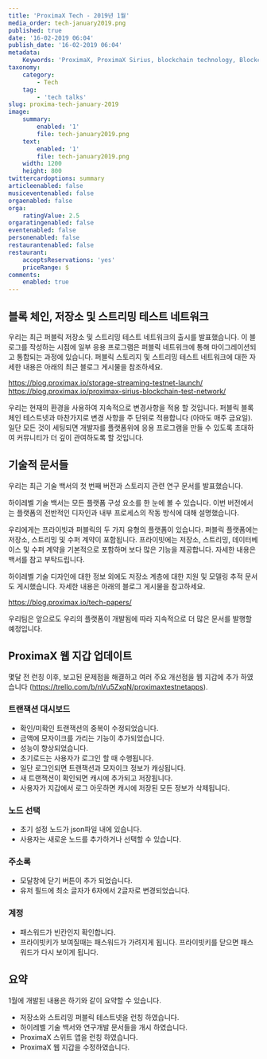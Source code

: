 ```yaml
---
title: 'ProximaX Tech - 2019년 1월'
media_order: tech-january2019.png
published: true
date: '16-02-2019 06:04'
publish_date: '16-02-2019 06:04'
metadata:
    Keywords: 'ProximaX, ProximaX Sirius, blockchain technology, Blockchain powered, Blockchain protocol, Distributed ledger technology, DLT, dlt, Distributed ledger, Decentralized database, Decentralized database technology, Decentralized storage, Decentralized storage technology, Decentralized supply chain, Decentralized streaming, Integrated and distributed ledger technology, IaDLt, Peer-to-peer technology, Peer to peer streaming, Peer to peer, Consensus mechanism, Consensus protocol, Asymmetric encryption, Data encryption, Off-chain storage, Off-chain streaming, Distributed File Management System, DFMS, Super Contract, Immutability, Data encryption, Encrypted by default, Permissioned, Permission based, Tokenomics, Token economics, Crypto trading, Cryptocurrency, Supply chain, CSD, Central Securities Depository, STO, Security Token Offering, Decentralized supply chain, STO, Private blockchain, DAapps, Decentralized applications, Blockchain apps, Streaming Layer, Streaming Node, Storage Layer, Storage Node, Sharded Information, Sharded Data, Use Case, Use Cases, Blockchain Consensus, Consensus Protocol, Enterprise Solution, Enterprise Solutions, System Integration, Transparency, Immutability, Irreversibility, Traceability, Proof of Bandwidth, Proof of Conflation Aggregate, Proof of Storage, Encryption, Data Security, Data Privacy, Cyber Security, Hackers, Hacking, Nodes, Public Chain, Private Chain, Hybrid Chain, Public & Private Chain, Catapult, SDK, SDKs, Software Development Kits, Super Contract, Super Contracts, Smart Contract, Smart Contracts, Peer-to-Peer , Peer-to-Peer Storage, Software-as-a-Service, SaaS, Lon Wong, PSP, PeerStream, PeerStream Protocol, Anonymous streaming, New Economic Model, New Economic Model Foundation, 482.solutions, Ministry of Community Development UAE, Dragonfly  Fintech, Xarcade, Testnet, Test network, Mainnet, Main network, Tokenomics, Token Economics, XPX, Crypto Currency, Crypto Currencies, Crypto Exchange, Crypto Exchanges, Bitcoin, Zero trust, Escrow, Onchain escrow, Trustless swaps, Trustless, Onion routing, SIM Identity attestation, ProximaX KYC, KYC, Know Your Customer, Know Your Counter Party, Onboarding Customer, Customer Onboarding, Identity Management, Identity Management System, Identity Verification, Identity Authentication, Anti-Money Laundering, AML, RegTech, Regulation Tech, Regulation Technology, GDPR, General Data Protection Regulation, EU GDPR, European Union GDPR, European Union General Data Protection Regulation, Knowyourcustomer, Compliance system, Compliance systems, , ProximaX Suite, Office Suite, Office Collaboration, Workforce Collaboration, Collaboration, Real Time Collaboration, Office suite, word processing, Office collaboration, File sharing, Decentralized file sharing, Real Time Editing, Office Productivity, Productivity, Office Applications, Microsoft Office, Word Processor, Word Processing, Microsoft Word Spreadsheet, Spreadsheets, Excel, Microsoft Excel, Presentation, Presentations, Microsoft Powerpoint, Powerpoint, Keynote, Collabora Office, LibreOffice, Collabora Productivity, Collabora Productivity Ltd,'
taxonomy:
    category:
        - Tech
    tag:
        - 'tech talks'
slug: proxima-tech-january-2019
image:
    summary:
        enabled: '1'
        file: tech-january2019.png
    text:
        enabled: '1'
        file: tech-january2019.png
    width: 1200
    height: 800
twittercardoptions: summary
articleenabled: false
musiceventenabled: false
orgaenabled: false
orga:
    ratingValue: 2.5
orgaratingenabled: false
eventenabled: false
personenabled: false
restaurantenabled: false
restaurant:
    acceptsReservations: 'yes'
    priceRange: $
comments:
    enabled: true
---
```


## 블록 체인, 저장소 및 스트리밍 테스트 네트워크

우리는 최근 퍼블릭 저장소 및 스트리밍 테스트 네트워크의 출시를 발표했습니다. 이 블로그를 작성하는 시점에 일부 응용 프로그램은 퍼블릭 네트워크에 통해 마이그레이션되고 통합되는 과정에 있습니다.
퍼블릭 스토리지 및 스트리밍 테스트 네트워크에 대한 자세한 내용은 아래의 최근 블로그 게시물을 참조하세요.

https://blog.proximax.io/storage-streaming-testnet-launch/
https://blog.proximax.io/proximax-sirius-blockchain-test-network/

우리는 현재의 환경을 사용하여 지속적으로 변경사항을 적용 할 것입니다. 퍼블릭 블록 체인 테스트넷과 마찬가지로 변경 사항을 주 단위로 적용합니다 (아마도 매주 금요일). 일단 모든 것이 세팅되면 개발자를 플랫폼위에 응용 프로그램을 만들 수 있도록 초대하여 커뮤니티가 더 깊이 관여하도록 할 것입니다.

## 기술적 문서들
우리는 최근 기술 백서의 첫 번째 버전과 스토리지 관련 연구 문서를 발표했습니다.

하이레벨 기술 백서는 모든 플랫폼 구성 요소를 한 눈에 볼 수 있습니다. 이번 버전에서는 플랫폼의 전반적인 디자인과 내부 프로세스의 작동 방식에 대해 설명했습니다.

우리에게는 프라이빗과 퍼블릭의 두 가지 유형의 플랫폼이 있습니다. 퍼블릭 플랫폼에는 저장소, 스트리밍 및 수퍼 계약이 포함됩니다. 프라이빗에는 저장소, 스트리밍, 데이터베이스 및 수퍼 계약을 기본적으로 포함하며 보다 많은 기능을 제공합니다. 자세한 내용은 백서를 참고 부탁드립니다.

하이레벨 기술 디자인에 대한 정보 외에도 저장소 계층에 대한 지원 및 모델링 추적 문서도 게시했습니다. 자세한 내용은 아래의 블로그 게시물을 참고하세요.

https://blog.proximax.io/tech-papers/

우리팀은 앞으로도 우리의 플랫폼이 개발됨에 따라 지속적으로 더 많은 문서를 발행할 예정입니다. 

## ProximaX 웹 지갑 업데이트
몇달 전 런칭 이후, 보고된 문제점을 해결하고 여러 주요 개선점을 웹 지갑에 추가 하였습니다 (https://trello.com/b/nVu5ZxqN/proximaxtestnetapps).

### 트랜잭션 대시보드
* 확인/미확인 트랜잭션의 중복이 수정되었습니다.
* 금액에 모자이크를 가리는 기능이 추가되었습니다.
* 성능이 향상되었습니다.
* 초기로드는 사용자가 로그인 할 때 수행됩니다.
* 일단 로그인되면 트랜잭션과 모자이크 정보가 캐싱됩니다.
* 새 트랜잭션이 확인되면 캐시에 추가되고 저장됩니다.
* 사용자가 지갑에서 로그 아웃하면 캐시에 저장된 모든 정보가 삭제됩니다.

### 노드 선택
* 초기 설정 노드가 json파일 내에 있습니다.
* 사용자는 새로운 노드를 추가하거나 선택할 수 있습니다.

### 주소록
* 모달창에 닫기 버튼이 추가 되었습니다.
* 유저 필드에 최소 글자가 6자에서 2글자로 변경되었습니다.

### 계정
* 패스워드가 빈칸인지 확인합니다.
* 프라이빗키가 보여질때는 패스워드가 가려지게 됩니다. 프라이빗키를 닫으면 패스워드가 다시 보이게 됩니다.

## 요약
1월에 개발된 내용은 하기와 같이 요약할 수 있습니다.
* 저장소와 스트리밍 퍼블릭 테스트넷을 런칭 하였습니다.
* 하이레벨 기술 백서와 연구개발 문서들을 개시 하였습니다.
* ProximaX 스위트 앱을 런칭 하였습니다.
* ProximaX 웹 지갑을 수정하였습니다.